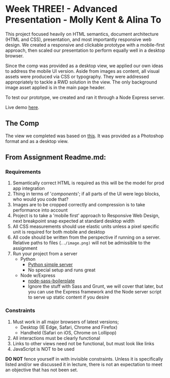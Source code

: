 # Week THREE! - Advanced Presentation - Molly Kent & Alina To

This project focused heavily on HTML semantics, document architecture (HTML and CSS), presentation, and most importantly responsive web design. We created a responsive and clickable prototype with a mobile-first approach, then scaled our presentation to perform equally well in a desktop browser.

Since the comp was provided as a desktop view, we applied our own ideas to address the mobile UI version. Aside from images as content, all visual assets were produced via CSS or typography. They were addressed appropriately to tackle a RWD solution in the view. The only background image asset applied is in the main page header.

To test our prototype, we created and ran it through a Node Express server.

Live demo [here](https://damp-inlet-7251.herokuapp.com/).

## The Comp

The view we completed was based on [this](https://dl.dropboxusercontent.com/u/5658310/cf-project-2/the-comp.psd). It was provided as a Photoshop format and as a desktop view.

## From Assignment Readme.md:
### Requirements

1. Semantically correct HTML is required as this will be the model for prod app integration
1. Thing in terms of '*components*'; if all parts of the UI were lego blocks, who would you code that?
1. Images are to be cropped correctly and compression is to take performance into account
1. Project is to take a 'mobile first' approach to Responsive Web Design, next breakpoint snap expected at standard desktop width
1. All CSS measurements should use elastic units unless a pixel specific unit is required for both mobile and desktop
1. All code should be written from the perspective if running on a server. Relative paths to files (`../image.png)` will not be admissible to the assignment
1. Run your project from a server
	* Python
		* [Python simple server](http://www.anotheruiguy.com/ux-design-dev/_book/learning-computers/pyserver.html)
		* No special setup and runs great
	* Node w/Express
		* [node-sass-boilerplate](https://github.com/anotheruiguy/node-sass-boilerplate)
		* Ignore the stuff with Sass and Grunt, we will cover that later, but you can use the Express framework and the Node server script to serve up static content if you desire

### Constraints

1. Must work in all major browsers of latest versions;
	* Desktop (IE Edge, Safari, Chrome and Firefox)
	* Handheld (Safari on iOS, Chrome on Lollipop)
1. All interactions must be clearly functional
1. Links to other views need not be functional, but must look like links
1. JavaScript is NOT to be used

__DO NOT__ fence yourself in with invisible constraints. Unless it is specifically listed and/or we discussed it in lecture, there is not an expectation to meet an objective that has not been set.






